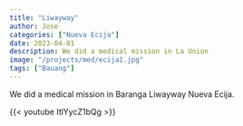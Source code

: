 ```yaml
---
title: "Liwayway"
author: Jose
categories: ["Nueva Ecija"]
date: 2023-04-01
description: We did a medical mission in La Union
image: "/projects/med/ecija1.jpg"
tags: ["Bauang"]
---
```



We did a medical mission in Baranga Liwayway Nueva Ecija.

{{< youtube ItlYycZ1bQg >}}
